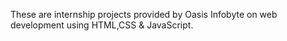 These are internship projects provided by Oasis Infobyte on web development using HTML,CSS & JavaScript. 
